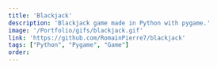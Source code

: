 ```yaml
---
title: 'Blackjack'
description: 'Blackjack game made in Python with pygame.'
image: '/Portfolio/gifs/blackjack.gif'
link: 'https://github.com/RomainPierre7/blackjack'
tags: ["Python", "Pygame", "Game"]
order: 
---
```

